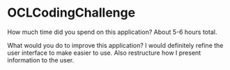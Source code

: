 # OCLCodingChallenge
How much time did you spend on this application?
About 5-6 hours total.

What would you do to improve this application?
I would definitely refine the user interface to make easier to use.  Also restructure how I present information to the user.

